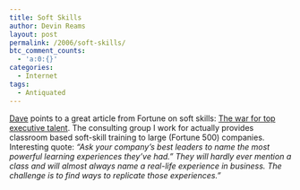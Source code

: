 ```yaml
---
title: Soft Skills
author: Devin Reams
layout: post
permalink: /2006/soft-skills/
btc_comment_counts:
  - 'a:0:{}'
categories:
  - Internet
tags:
  - Antiquated
---
```

[Dave][1] points to a great article from Fortune on soft skills: [The war for top executive talent][2]. The consulting group I work for actually provides classroom based soft-skill training to large (Fortune 500) companies. Interesting quote: *&#8220;Ask your company&#8217;s best leaders to name the most powerful learning experiences they&#8217;ve had.&#8221; They will hardly ever mention a class and will almost always name a real-life experience in business. The challenge is to find ways to replicate those experiences.&#8221;*

 [1]: http://careerintensity.com/blog/2006/01/30/soft-skills/
 [2]: http://money.cnn.com/magazines/fortune/fortune_archive/2006/02/06/8367928/index.htm
